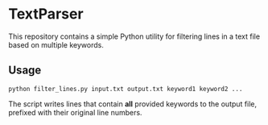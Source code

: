 # TextParser

This repository contains a simple Python utility for filtering lines in a text file based on multiple keywords.

## Usage

```
python filter_lines.py input.txt output.txt keyword1 keyword2 ...
```

The script writes lines that contain **all** provided keywords to the output file, prefixed with their original line numbers.
